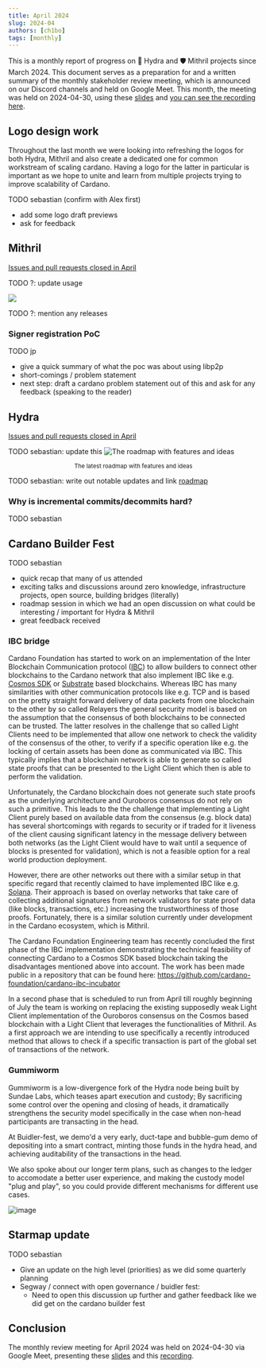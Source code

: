 ```yaml
---
title: April 2024
slug: 2024-04
authors: [ch1bo]
tags: [monthly]
---
```


This is a monthly report of progress on 🐲 Hydra and 🛡 Mithril projects since March 2024. This document serves as a preparation for and a written summary of the monthly stakeholder review meeting, which is announced on our Discord channels and held on Google Meet. This month, the meeting was held on 2024-04-30, using these [slides][slides] and [you can see the recording here][recording].

## Logo design work

Throughout the last month we were looking into refreshing the logos for both Hydra, Mithril and also create a dedicated one for common workstream of scaling cardano. Having a logo for the latter in particular is important as we hope to unite and learn from multiple projects trying to improve scalability of Cardano.

TODO sebastian (confirm with Alex first)

- add some logo draft previews
- ask for feedback

## Mithril

[Issues and pull requests closed in
April](https://github.com/input-output-hk/mithril/issues?q=is%3Aclosed+sort%3Aupdated-desc+closed%3A2024-03-31..2024-04-30)

TODO ?: update usage

![](img/2024-03-mithril-participation.png)

TODO ?: mention any releases

### Signer registration PoC

TODO jp

- give a quick summary of what the poc was about using libp2p 
- short-comings / problem statement
- next step: draft a cardano problem statement out of this and ask for any feedback (speaking to the reader)

## Hydra

[Issues and pull requests closed in
April](https://github.com/input-output-hk/hydra/issues?q=is%3Aclosed+sort%3Aupdated-desc+closed%3A2024-03-31..2024-04-30)

TODO sebastian: update this
![The roadmap with features and ideas](./img/2024-03-hydra-roadmap.jpg)
<small><center>The latest roadmap with features and ideas</center></small>

TODO sebastian: write out notable updates and link [roadmap](https://github.com/orgs/input-output-hk/projects/21/views/7)

### Why is incremental commits/decommits hard? 

TODO sebastian

## Cardano Builder Fest

TODO sebastian

- quick recap that many of us attended
- exciting talks and discussions around zero knowledge, infrastructure projects, open source, building bridges (literally)
- roadmap session in which we had an open discussion on what could be interesting / important for Hydra & Mithril
- great feedback received

### IBC bridge

Cardano Foundation has started to work on an implementation of the Inter Blockchain Communication protocol ([IBC](https://github.com/cosmos/ibc)) to allow builders to connect other blockchains to the Cardano network that also implement IBC like e.g. [Cosmos SDK](https://docs.cosmos.network/) or [Substrate](https://docs.substrate.io/) based blockchains. Whereas IBC has many similarities with other communication protocols like e.g. TCP and is based on the pretty straight forward delivery of data packets from one blockchain to the other by so called Relayers the general security model is based on the assumption that the consensus of both blockchains to be connected can be trusted. The latter resolves in the challenge that so called Light Clients need to be implemented that allow one network to check the validity of the consensus of the other, to verify if a specific operation like e.g. the locking of certain assets has been done as communicated via IBC. This typically implies that a blockchain network is able to generate so called state proofs that can be presented to the Light Client which then is able to perform the validation.

Unfortunately, the Cardano blockchain does not generate such state proofs as the underlying architecture and Ouroboros consensus do not rely on such a primitive. This leads to the the challenge that implementing a Light Client purely based on available data from the consensus (e.g. block data) has several shortcomings with regards to security or if traded for it liveness of the client causing significant latency in the message delivery between both networks (as the Light Client would have to wait until a sequence of blocks is presented for validation), which is not a feasible option for a real world production deployment.

However, there are other networks out there with a similar setup in that specific regard that recently claimed to have implemented IBC like e.g. [Solana](https://docs.picasso.network/technology/ibc/solana/). Their approach is based on overlay networks that take care of collecting additional signatures from network validators for state proof data (like blocks, transactions, etc.) increasing the trustworthiness of those proofs. Fortunately, there is a similar solution currently under development in the Cardano ecosystem, which is Mithril.

The Cardano Foundation Engineering team has recently concluded the first phase of the IBC implementation demonstrating the technical feasibility of connecting Cardano to a Cosmos SDK based blockchain taking the disadvantages mentioned above into account. The work has been made public in a repository that can be found here: https://github.com/cardano-foundation/cardano-ibc-incubator

In a second phase that is scheduled to run from April till roughly beginning of July the team is working on replacing the existing supposedly weak Light Client implementation of the Ouroboros consensus on the Cosmos based blockchain with a Light Client that leverages the functionalities of Mithril. As a first approach we are intending to use specifically a recently introduced method that allows to check if a specific transaction is part of the global set of transactions of the network.

### Gummiworm

Gummiworm is a low-divergence fork of the Hydra node being built by Sundae Labs, which teases apart execution and custody; By sacrificing some control over the opening and closing of heads, it dramatically strengthens the security model specifically in the case when non-head participants are transacting in the head.

At Buidler-fest, we demo'd a very early, duct-tape and bubble-gum demo of depositing into a smart contract, minting those funds in the hydra head, and achieving auditability of the transactions in the head.

We also spoke about our longer term plans, such as changes to the ledger to accomodate a better user experience, and making the custody model "plug and play", so you could provide different mechanisms for different use cases.

![image](https://github.com/SundaeSwap-finance/cardano-scaling-website/assets/49870/0b2907e4-43f1-4e6d-8f54-f18eeb648b8b)

## Starmap update

TODO sebastian

- Give an update on the high level (priorities) as we did some quarterly planning
- Segway / connect with open governance / buidler fest:
  - Need to open this discussion up further and gather feedback like we did get on the cardano builder fest 

## Conclusion

The monthly review meeting for April 2024 was held on 2024-04-30 via Google Meet,
presenting these [slides][slides] and this [recording][recording].

[slides]: https://docs.google.com/presentation/d/1GwABNDvdFFF7LlgIlycyLsQub0Btd9XvwpgEYPrGQ9I/edit#slide=id.g1f87a7454a5_0_1392
[recording]: https://
